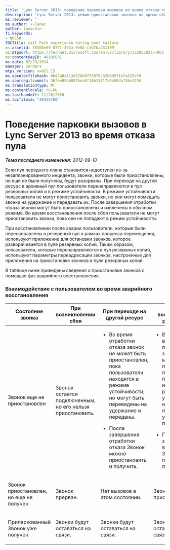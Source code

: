 ```yaml
---
title: 'Lync Server 2013: поведение парковки вызовов во время отказа пула'
description: 'Lync Server 2013: режим приостановки звонков во время сбоя пула.'
ms.reviewer: ''
ms.author: v-lanac
author: lanachin
f1.keywords:
- NOCSH
TOCTitle: Call Park experience during pool failure
ms:assetid: f6303e69-8771-492a-9e8b-c3d7ba231309
ms:mtpsurl: https://technet.microsoft.com/en-us/library/JJ205383(v=OCS.15)
ms:contentKeyID: 48185831
ms.date: 07/23/2014
manager: serdars
mtps_version: v=OCS.15
ms.openlocfilehash: 6b97a0af13d378b0753979c32b6d5ffe7a525cf0
ms.sourcegitcommit: 36fee89bb887bea4f18b19f17a8c69daf5bc423d
ms.translationtype: MT
ms.contentlocale: ru-RU
ms.lasthandoff: 11/26/2020
ms.locfileid: "49435700"
---
```

# <a name="call-park-experience-in-lync-server-2013-during-pool-failure"></a>Поведение парковки вызовов в Lync Server 2013 во время отказа пула

<div data-xmlns="http://www.w3.org/1999/xhtml">

<div class="topic" data-xmlns="http://www.w3.org/1999/xhtml" data-msxsl="urn:schemas-microsoft-com:xslt" data-cs="https://msdn.microsoft.com/">

<div data-asp="https://msdn2.microsoft.com/asp">



</div>

<div id="mainSection">

<div id="mainBody">

<span> </span>

_**Тема последнего изменения:** 2012-09-10_

Если пул переднего плана становится недоступен из-за незапланированного инцидента, звонки, которые были приостановлены, но еще не были получены, будут разорваны. При переходе на другой ресурс в архивный пул пользователи перенаправляются в пул резервных копий и в режиме устойчивости. В режиме устойчивости пользователи не могут приостановить звонки, но они могут помещать звонки на удержание и передавать их. После завершения отработки отказа звонки могут быть приостановлены и извлечены в обычном режиме. Во время восстановления после сбоя пользователи не могут приостановить звонки, пока они не попадают в режим устойчивости.

При восстановлении после аварии пользователи, которые были перенаправлены в резервный пул в рамках процесса перемещения, используют приложение для остановки звонков, которое разворачивается в пуле резервных копий. Таким образом, пользователи, которые перенаправляются в пул резервных копий, используют параметры переадресации звонков, настроенные для приложения на приостановке звонков в пуле резервных копий.

В таблице ниже приведены сведения о приостановке звонков с помощью фаз аварийного восстановления.

### <a name="user-experience-during-disaster-recovery"></a>Взаимодействие с пользователем во время аварийного восстановления

<table>
<colgroup>
<col style="width: 25%" />
<col style="width: 25%" />
<col style="width: 25%" />
<col style="width: 25%" />
</colgroup>
<thead>
<tr class="header">
<th>Состояние звонка</th>
<th>При возникновении сбоя</th>
<th>При переходе на другой ресурс</th>
<th>Во время восстановления размещения</th>
</tr>
</thead>
<tbody>
<tr class="odd">
<td><p>Звонок еще не приостановлен</p></td>
<td><p>Звонок остается подключенным, но его нельзя приостановить.</p></td>
<td><ul>
<li><p>Во время отработки отказа звонок не может быть приостановлен, пока пользователи находятся в режиме устойчивости, но могут быть переведены на удержание и переданы.</p></li>
<li><p>После завершения отработки отказа Звонок можно приостановить и получить.</p></li>
</ul></td>
<td><ul>
<li><p>Во время восстановления после сбоя звонок не может быть приостановлен, пока пользователи находятся в режиме устойчивости, но могут быть переведены на удержание и переданы.</p></li>
<li><p>После завершения восстановления, Звонок можно приостановить и получить.</p></li>
</ul></td>
</tr>
<tr class="even">
<td><p>Звонок приостановлен, но еще не получен</p></td>
<td><p>Звонок прерван.</p></td>
<td><p>Нет вызовов в этом состоянии.</p></td>
<td><p>Звонок будет приостановлен.</p></td>
</tr>
<tr class="odd">
<td><p>Припаркованный Звонок уже получен</p></td>
<td><p>Звонки будут оставаться на связи.</p></td>
<td><p>Звонки будут оставаться на связи.</p></td>
<td><p>Звонки будут оставаться на связи.</p></td>
</tr>
</tbody>
</table>


</div>

<span> </span>

</div>

</div>

</div>

